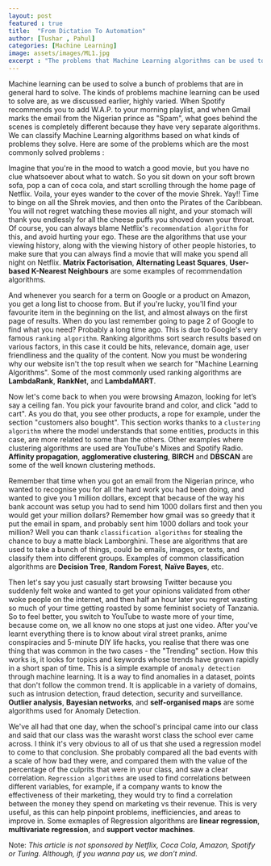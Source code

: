 ```yaml
---
layout: post
featured : true
title:  "From Dictation To Automation"
author: [Tushar , Pahul]
categories: [Machine Learning]
image: assets/images/ML1.jpg
excerpt : "The problems that Machine Learning algorithms can be used to solve"
---
```

 

Machine learning can be used to solve a bunch of problems that are in general hard to solve. The kinds of problems machine learning can be used to solve are, as we discussed earlier, highly varied. When Spotify recommends you to add W.A.P. to your morning playlist, and when Gmail marks the email from the Nigerian prince as "Spam", what goes behind the scenes is completely different because they have very separate algorithms. We can classify Machine Learning algorithms based on what kinds of problems they solve. Here are some of the problems which are the most commonly solved problems : 

 

Imagine that you're in the mood to watch a good movie, but you have no clue whatsoever about what to watch. So you sit down on your soft brown sofa, pop a can of coca cola, and start scrolling through the home page of Netflix. Voila, your eyes wander to the cover of the movie Shrek. Yay!! Time to binge on all the Shrek movies, and then onto the Pirates of the Caribbean. You will not regret watching these movies all night, and your stomach will thank you endlessly for all the cheese puffs you shoved down your throat. Of course, you can always blame Netflix's `recommendation algorithm` for this, and avoid hurting your ego. These are the algorithms that use your viewing history, along with the viewing history of other people histories, to make sure that you can always find a movie that will make you spend all night on Netflix. **Matrix Factorisation**, **Alternating Least Squares**, **User-based K-Nearest Neighbours** are some examples of recommendation algorithms. 

 

And whenever you search for  a term on Google or a product on Amazon, you get a long list to choose from. But if you're lucky, you'll find your favourite item in the beginning on the list, and almost always on the first page of results. When do you last remember going to page 2 of Google to find what you need? Probably a long time ago. This is due to Google's very famous `ranking algorithm`. Ranking algorithms sort search results based on various factors, in this case it could be hits, relevance, domain age, user friendliness and the quality of the content. Now you must be wondering why our website isn't the top result when we search for "Machine Learning Algorithms". Some of the most commonly used ranking algorithms are **LambdaRank**, **RankNet**, and **LambdaMART**. 

 

Now let's come back to when you were browsing Amazon, looking for let’s say a ceiling fan. You pick your favourite brand and color, and click "add to cart".  As you do that, you see other products, a rope for example, under the section "customers also bought". This section works thanks to a `clustering algorithm` where the model understands that some entities, products in this case, are more related to some than the others. Other examples where clustering algorithms are used are YouTube's Mixes and Spotify Radio. **Affinity propagation**, **agglomerative clustering**, **BIRCH** and **DBSCAN** are some of the well known clustering methods. 

 

Remember that time when you got an email from the Nigerian prince, who wanted to recognise you for all the hard work you had been doing, and wanted to give you 1 million dollars, except that because of the way his bank account was setup you had to send him 1000 dollars first and then you would get your million dollars? Remember how gmail was so greedy that it put the email in spam, and probably sent him 1000 dollars and took your million? Well you can thank `classification algorithms` for stealing the chance to buy a matte black Lamborghini. These are algorithms that are used to take a bunch of things, could be emails, images, or texts, and classify them into different groups. Examples of common classification algorithms are **Decision Tree**, **Random Forest**, **Naïve Bayes**, etc. 

 

Then let's say you just casually start browsing Twitter because you suddenly felt woke and wanted to get your opinions validated from other woke people on the internet, and then half an hour later you regret wasting so much of your time getting roasted by some feminist society of Tanzania. So to feel better, you switch to YouTube to waste more of your time, because come on, we all know no one stops at just one video. After you've learnt everything there is to know about viral street pranks, anime conspiracies and 5-minute DIY life hacks, you realise that there was one thing that was common in the two cases - the "Trending" section. How this works is, it looks for topics and keywords whose trends have grown rapidly in a short span of time. This is a simple example of `anomaly detection` through machine learning. It is a way to find anomalies in a dataset, points that don't follow the common trend.  It is applicable in a variety of domains, such as intrusion detection, fraud detection, security and surveillance. **Outlier analysis**, **Bayesian networks**, and **self-organised maps** are some algorithms used for Anomaly Detection. 

 

We've all had that one day, when the school's principal came into our class and said that our class was the warasht worst class the school ever came across. I think it's very obvious to all of us that she used a regression model to come to that conclusion. She probably compared all the bad events with a scale of how bad they were, and compared them with the value of the percentage of the culprits that were in your class, and saw a clear correlation. `Regression algorithms` are used to find correlations between different variables, for example, if a company wants to know the effectiveness of their marketing, they would try to find a correlation between the money they spend on marketing vs their revenue. This is very useful, as this can help pinpoint problems, inefficiencies, and areas to improve in. Some exmaples of Regression algorithms are **linear regression**, **multivariate regression**, and **support vector machines**.

 

Note: *This article is not sponsored by Netflix, Coca Cola, Amazon, Spotify or Turing. Although, if you wanna pay us, we don’t mind.* 